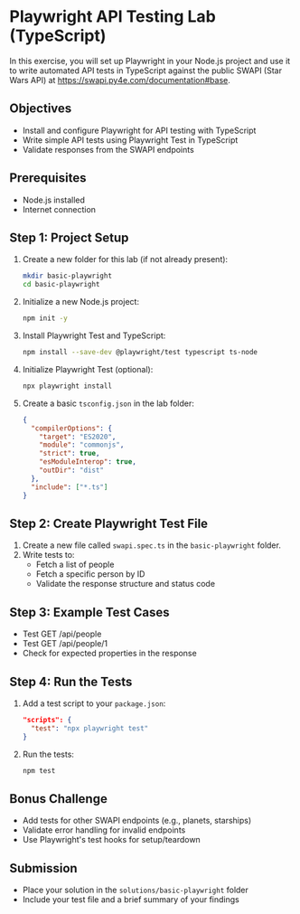 # Playwright API Testing Lab (TypeScript)

In this exercise, you will set up Playwright in your Node.js project and use it to write automated API tests in TypeScript against the public SWAPI (Star Wars API) at https://swapi.py4e.com/documentation#base.

## Objectives
- Install and configure Playwright for API testing with TypeScript
- Write simple API tests using Playwright Test in TypeScript
- Validate responses from the SWAPI endpoints

## Prerequisites
- Node.js installed
- Internet connection

## Step 1: Project Setup

1. Create a new folder for this lab (if not already present):
   ```sh
   mkdir basic-playwright
   cd basic-playwright
   ```
2. Initialize a new Node.js project:
   ```sh
   npm init -y
   ```
3. Install Playwright Test and TypeScript:
   ```sh
   npm install --save-dev @playwright/test typescript ts-node
   ```
4. Initialize Playwright Test (optional):
   ```sh
   npx playwright install
   ```
5. Create a basic `tsconfig.json` in the lab folder:
   ```json
   {
     "compilerOptions": {
       "target": "ES2020",
       "module": "commonjs",
       "strict": true,
       "esModuleInterop": true,
       "outDir": "dist"
     },
     "include": ["*.ts"]
   }
   ```

## Step 2: Create Playwright Test File

1. Create a new file called `swapi.spec.ts` in the `basic-playwright` folder.
2. Write tests to:
   - Fetch a list of people
   - Fetch a specific person by ID
   - Validate the response structure and status code

## Step 3: Example Test Cases

- Test GET /api/people
- Test GET /api/people/1
- Check for expected properties in the response

## Step 4: Run the Tests

1. Add a test script to your `package.json`:
   ```json
   "scripts": {
     "test": "npx playwright test"
   }
   ```
2. Run the tests:
   ```sh
   npm test
   ```

## Bonus Challenge
- Add tests for other SWAPI endpoints (e.g., planets, starships)
- Validate error handling for invalid endpoints
- Use Playwright's test hooks for setup/teardown

## Submission
- Place your solution in the `solutions/basic-playwright` folder
- Include your test file and a brief summary of your findings
